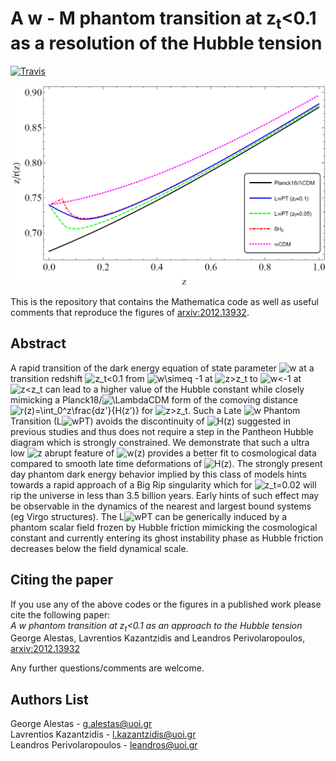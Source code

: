 # A w - M phantom transition at z<sub>t</sub><0.1 as a resolution of the Hubble tension

[![Travis](https://img.shields.io/badge/language-Mathematica-green.svg)]()

<p align="center">
<img src="preview.png" width="900" title="preview" />
</p>

This is the repository that contains the Mathematica code as well as useful comments that reproduce the figures of [arxiv:2012.13932](https://arxiv.org/abs/2012.13932).

## Abstract
A rapid transition of the dark energy equation of state parameter ![$w$](https://render.githubusercontent.com/render/math?math=%24w%24) at a transition redshift ![$z_t<0.1$](https://render.githubusercontent.com/render/math?math=%24z_t%20%3C%200.1%24) from ![$w\simeq -1$](https://render.githubusercontent.com/render/math?math=%24w%5Csimeq%20-1%24) at ![$z>z_t$](https://render.githubusercontent.com/render/math?math=%24z%20%3E%20z_t%24) to ![$w<-1$](https://render.githubusercontent.com/render/math?math=%24w%20%3C%20-1%24) at ![$z<z_t$](https://render.githubusercontent.com/render/math?math=%24z%20%3C%20z_t%24) can lead to a higher value of the Hubble constant while closely mimicking a Planck18/![$\Lambda$](https://render.githubusercontent.com/render/math?math=%24%5CLambda%24)CDM form of the comoving distance  ![$r(z)=\int_0^z\frac{dz'}{H(z')}$](https://render.githubusercontent.com/render/math?math=%24r(z)%3D%5Cint_0%5E%7Bz%7D%5Cfrac%7Bdz'%7D%7BH(z')%7D%24) for ![$z>z_t$](https://render.githubusercontent.com/render/math?math=%24z%20%3E%20z_t%24). Such a Late ![$w$](https://render.githubusercontent.com/render/math?math=%24w%24) Phantom Transition (L![$w$](https://render.githubusercontent.com/render/math?math=%24w%24)PT) avoids the discontinuity of ![$H(z)$](https://render.githubusercontent.com/render/math?math=%24H(z)%24) suggested in previous studies and thus does not require a step in the Pantheon Hubble diagram which is strongly constrained. We demonstrate that such a ultra low ![$z$](https://render.githubusercontent.com/render/math?math=%24z%24) abrupt feature of ![$w(z)$](https://render.githubusercontent.com/render/math?math=%24w(z)%24) provides a better fit to cosmological data compared to smooth late time deformations of ![$H(z)$](https://render.githubusercontent.com/render/math?math=%24H(z)%24).  The strongly present day phantom dark energy behavior implied by this class of models hints towards a rapid approach of a Big Rip singularity which for ![$z_t=0.02$](https://render.githubusercontent.com/render/math?math=%24z_t%3D0.02%24) will rip the universe in less than 3.5 billion years. Early hints of such effect may be observable in the dynamics of the nearest and largest bound systems (eg Virgo structures). The L![$w$](https://render.githubusercontent.com/render/math?math=%24w%24)PT can be generically induced by a phantom scalar field frozen by Hubble friction mimicking the cosmological constant and currently entering its ghost instability phase as Hubble friction decreases below the field dynamical scale.


## Citing the paper 
If you use any of the above codes or the figures in a published work please cite the following paper:
<br>*A w phantom transition at z<sub>t</sub><0.1 as an approach to the Hubble tension*
<br>George Alestas, Lavrentios Kazantzidis and Leandros Perivolaropoulos, [arxiv:2012.13932](https://arxiv.org/abs/2012.13932)

Any further questions/comments are welcome.


## Authors List
George Alestas - <g.alestas@uoi.gr>
<br>Lavrentios Kazantzidis - <l.kazantzidis@uoi.gr>
<br>Leandros Perivolaropoulos - <leandros@uoi.gr>
